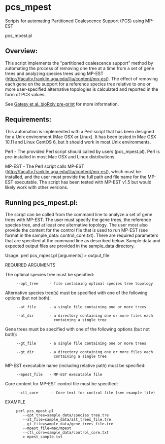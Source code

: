 # pcs_mpest
Scripts for automating Partitioned Coalescence Support (PCS) using MP-EST

pcs_mpest.pl

## Overview: 
This script implements the "partitioned coalescence support" method by automating the process of removing one tree at a time from a set of gene trees and analyzing species trees using MP-EST (http://faculty.franklin.uga.edu/lliu/content/mp-est). The effect of removing each gene on the support for a reference species tree relative to one or more user-specified alternative topologies is calculated and reported in the form of PCS values.

See [Gatesy et al. bioRxiv pre-print](https://www.biorxiv.org/content/early/2018/11/04/461699) for more information.

## Requirements: 

This automation is implemented with a Perl script that has been designed for a Unix environment (Mac OSX or Linux). It has been tested in Mac OSX 10.11 and Linux CentOS 6, but it should work in most Unix environments.

Perl - The provided Perl script should called by users (pcs_mpest.pl). Perl is pre-installed in most Mac OSX and Linux distributions.

MP-EST - The Perl script calls MP-EST (http://faculty.franklin.uga.edu/lliu/content/mp-est), which must be installed, and the user must provide the full path and file name for the MP-EST executable. The script has been tested with MP-EST v1.5 but would likely work with other versions.


## Running pcs_mpest.pl:
The script can be called from the command line to analyze a set of gene trees with MP-EST. The user must specify the gene trees, the reference species tree, and at least one alternative topology. The user most also provide the content for the control file that is used to run MP-EST (see format in the sample_data: control_core.txt). There are required parameters that are specified at the command line as described below. Sample data and expected output files are provided in the sample_data directory.


Usage: perl pcs_mpest.pl [arguments] > output_file

   REQUIRED ARGUMENTS
   
   The optimal species tree must be specified:

         --opt_tree     - file containing optimal species tree topology
   
   
   Alternative species tree(s) must be specified with one of the 
   following options (but not both): 

         --at_file      - a single file containing one or more trees

         --at_dir       - a directory containing one or more files each 
                          containing a single tree 


   Gene trees must be specified with one of the following options (but
   not both): 

         --gt_file      - a single file containing one or more trees

         --gt_dir       - a directory containing one or more files each 
                          containing a single tree 
   
   
   MP-EST executable name (including relative path) must be specified:
   
         --mpest_file   - MP-EST executable file
   
   
   Core content for MP-EST control file must be specified:
   
         --ctl_core      - Core text for control file (see example file)


   EXAMPLE
         
         perl pcs_mpest.pl
            --opt_tree=sample_data/species_tree.tre
            --at_file=sample_data/alt_trees_file.tre
            --gt_file=sample_data/gene_trees_file.tre 
            --mpest_file=mac/mpest
            --ctl_core=sample_data/control_core.txt
            > mpest_sample.txt
